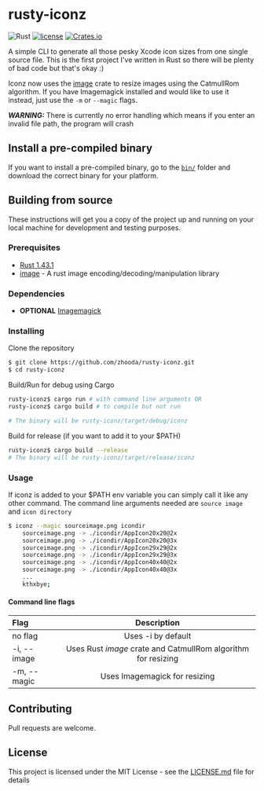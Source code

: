 # rusty-iconz

![Rust](https://github.com/zhooda/rusty-iconz/workflows/Rust/badge.svg?event=push)
[![license](https://img.shields.io/badge/license-MIT-blue.svg)](https://github.com/ggez/ggez/blob/master/LICENSE)
[![Crates.io](https://img.shields.io/crates/v/ggez.svg)](https://crates.io/crates/ggez)

A simple CLI to generate all those pesky Xcode icon sizes from one single source file. This is the first project I've written in Rust so there will be plenty of bad code but that's okay :)

Iconz now uses the [image](https://crates.io/crates/image) crate to resize images using the CatmullRom algorithm. If you have Imagemagick installed and would like to use it instead, just use the ```-m``` or ```--magic``` flags.

***WARNING:*** There is currently no error handling which means if you enter an invalid file path, the program will crash

## Install a pre-compiled binary

If you want to install a pre-compiled binary, go to the [```bin/```](https://github.com/zhooda/rusty-iconz/tree/master/bin) folder and download the correct binary for your platform.

## Building from source

These instructions will get you a copy of the project up and running on your local machine for development and testing purposes.

### Prerequisites

- [Rust 1.43.1](https://www.rust-lang.org)
- [image](https://crates.io/crates/image) - A rust image encoding/decoding/manipulation library

### Dependencies
- **OPTIONAL** [Imagemagick](https://imagemagick.org/script/download.php)

### Installing

Clone the repository
```bash
$ git clone https://github.com/zhooda/rusty-iconz.git
$ cd rusty-iconz
```

Build/Run for debug using Cargo
```bash
rusty-iconz$ cargo run # with command line arguments OR
rusty-iconz$ cargo build # to compile but not run

# The binary will be rusty-iconz/target/debug/iconz
```

Build for release (if you want to add it to your $PATH)
```bash
rusty-iconz$ cargo build --release
# The binary will be rusty-iconz/target/release/iconz
```

### Usage

If iconz is added to your $PATH env variable you can simply call it like any other command. The command line arguments needed are `source image` and `icon directory`
```bash
$ iconz --magic sourceimage.png icondir
    sourceimage.png -> ./icondir/AppIcon20x20@2x
    sourceimage.png -> ./icondir/AppIcon20x20@3x
    sourceimage.png -> ./icondir/AppIcon29x29@2x
    sourceimage.png -> ./icondir/AppIcon29x29@3x
    sourceimage.png -> ./icondir/AppIcon40x40@2x
    sourceimage.png -> ./icondir/AppIcon40x40@3x
    ...
    kthxbye;
```
#### Command line flags
| Flag        |                          Description                          |
| :---------- | :-----------------------------------------------------------: |
| no flag     |                      Uses -i by default                       |
| -i, --image | Uses Rust *image* crate and CatmullRom algorithm for resizing |
| -m, --magic |                 Uses Imagemagick for resizing                 |

## Contributing

Pull requests are welcome.

## License

This project is licensed under the MIT License - see the [LICENSE.md](LICENSE.md) file for details
